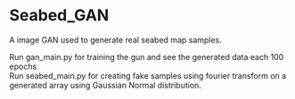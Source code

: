# Seabed_GAN
A image GAN used to generate real seabed map samples.


Run gan_main.py for training the gun and see the generated data each 100 epochs <br>
Run seabed_main.py for creating fake samples using fourier transform on a generated array using Gaussian Normal distribution.
